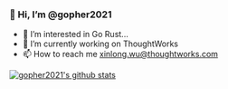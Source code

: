 ### 👋 Hi, I’m @gopher2021
- 👀 I’m interested in Go Rust...
- 🔭 I’m currently working on ThoughtWorks
- 📫 How to reach me <xinlong.wu@thoughtworks.com>

[![gopher2021's github stats](https://github-readme-stats.vercel.app/api?username=gopher2021)](https://github.com/anuraghazra/github-readme-stats)
